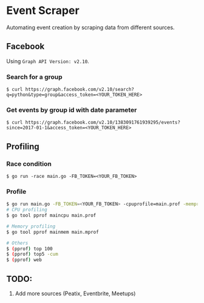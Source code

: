 # Event Scraper

Automating event creation by scraping data from different sources.


## Facebook 

Using `Graph API Version: v2.10`.

### Search for a group
```
$ curl https://graph.facebook.com/v2.10/search?q=python&type=group&access_token=<YOUR_TOKEN_HERE>
```

### Get events by group id with date parameter
```
$ curl https://graph.facebook.com/v2.10/1383091761939295/events?since=2017-01-1&access_token=<YOUR_TOKEN_HERE>
```

## Profiling

### Race condition

```
$ go run -race main.go -FB_TOKEN=<YOUR_FB_TOKEN>
```

### Profile

```bash
$ go run main.go -FB_TOKEN=<YOUR_FB_TOKEN> -cpuprofile=main.prof -memprofile=main.mprof
# CPU profiling
$ go tool pprof maincpu main.prof

# Memory profiling
$ go tool pprof mainmem main.mprof

# Others
$ (pprof) top 100
$ (pprof) top5 -cum
$ (pprof) web
```


## TODO:
1. Add more sources (Peatix, Eventbrite, Meetups)


